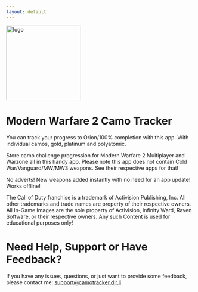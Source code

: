 ```yaml
---
layout: default
---
```


<img width="200" alt="logo"  src="https://camotracker.djr.li/appstore.png" style="max-width:100%;">

# Modern Warfare 2 Camo Tracker

You can track your progress to Orion/100% completion with this app. With individual camos, gold, platinum and polyatomic. 

Store camo challenge progression for Modern Warfare 2 Multiplayer and Warzone all in this handy app. Please note this app does not contain Cold War/Vanguard/MW/MW3 weapons. See their respective apps for that!

No adverts!
New weapons added instantly with no need for an app update!
Works offline!

The Call of Duty franchise is a trademark of Activision Publishing, Inc. All other trademarks and trade names are property of their respective owners. All In-Game Images are the sole property of Activision, Infinity Ward, Raven Software, or their respective owners. Any such Content is used for educational purposes only!

# Need Help, Support or Have Feedback?
If you have any issues, questions, or just want to provide some feedback, please contact me: <support@camotracker.djr.li>
